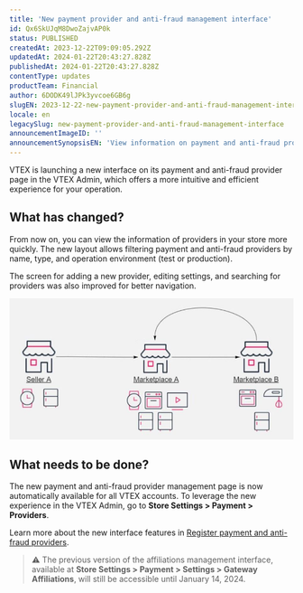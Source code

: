 ```yaml
---
title: 'New payment provider and anti-fraud management interface'
id: Qx6SkUJqM8DwoZajvAP0k
status: PUBLISHED
createdAt: 2023-12-22T09:09:05.292Z
updatedAt: 2024-01-22T20:43:27.828Z
publishedAt: 2024-01-22T20:43:27.828Z
contentType: updates
productTeam: Financial
author: 6DODK49lJPk3yvcoe6GB6g
slugEN: 2023-12-22-new-payment-provider-and-anti-fraud-management-interface
locale: en
legacySlug: new-payment-provider-and-anti-fraud-management-interface
announcementImageID: ''
announcementSynopsisEN: 'View information on payment and anti-fraud providers more quickly'
---
```


VTEX is launching a new interface on its payment and anti-fraud provider page in the VTEX Admin, which offers a more intuitive and efficient experience for your operation.

## What has changed?

From now on, you can view the information of providers in your store more quickly. The new layout allows filtering payment and anti-fraud providers by name, type, and operation environment (test or production).

The screen for adding a new provider, editing settings, and searching for providers was also improved for better navigation.

![new_admin_providers_interface](https://raw.githubusercontent.com/vtexdocs/help-center-content/refs/heads/main/_1.JPG)

## What needs to be done?

The new payment and anti-fraud provider management page is now automatically available for all VTEX accounts. To leverage the new experience in the VTEX Admin, go to __Store Settings > Payment > Providers__.

Learn more about the new interface features in [Register payment and anti-fraud providers](https://help.vtex.com/en/tutorial/registering-gateway-affiliations--tutorials_444).

>⚠️ The previous version of the affiliations management interface, available at **Store Settings > Payment > Settings > Gateway Affiliations**, will still be accessible until January 14, 2024.
